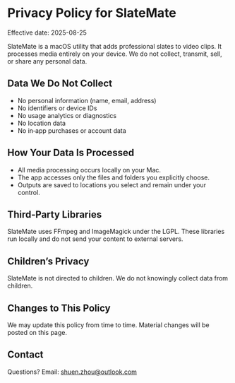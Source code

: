 # Privacy Policy for SlateMate
Effective date: 2025-08-25

SlateMate is a macOS utility that adds professional slates to video clips. It processes media entirely on your device. We do not collect, transmit, sell, or share any personal data.

## Data We Do Not Collect
- No personal information (name, email, address)
- No identifiers or device IDs
- No usage analytics or diagnostics
- No location data
- No in‑app purchases or account data

## How Your Data Is Processed
- All media processing occurs locally on your Mac.
- The app accesses only the files and folders you explicitly choose.
- Outputs are saved to locations you select and remain under your control.

## Third‑Party Libraries
SlateMate uses FFmpeg and ImageMagick under the LGPL. These libraries run locally and do not send your content to external servers.

## Children’s Privacy
SlateMate is not directed to children. We do not knowingly collect data from children.

## Changes to This Policy
We may update this policy from time to time. Material changes will be posted on this page.

## Contact
Questions? Email: shuen.zhou@outlook.com
